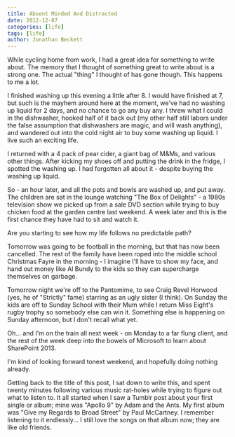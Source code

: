 ```yaml
---
title: Absent Minded And Distracted
date: 2012-12-07
categories: [life]
tags: [life]
author: Jonathan Beckett
---
```


While cycling home from work, I had a great idea for something to write about. The memory that I thought of something great to write about is a strong one. The actual "thing" I thought of has gone though. This happens to me a lot.

I finished washing up this evening a little after 8. I would have finished at 7, but such is the mayhem around here at the moment, we've had no washing up liquid for 2 days, and no chance to go any buy any. I threw what I could in the dishwasher, hooked half of it back out (my other half still labors under the false assumption that dishwashers are magic, and will wash anything), and wandered out into the cold night air to buy some washing up liquid. I live such an exciting life.

I returned with a 4 pack of pear cider, a giant bag of M&Ms, and various other things. After kicking my shoes off and putting the drink in the fridge, I spotted the washing up. I had forgotten all about it - despite buying the washing up liquid.

So - an hour later, and all the pots and bowls are washed up, and put away. The children are sat in the lounge watching "The Box of Delights" - a 1980s television show we picked up from a sale DVD section while trying to buy chicken food at the garden centre last weekend. A week later and this is the first chance they have had to sit and watch it.

Are you starting to see how my life follows no predictable path?

Tomorrow was going to be football in the morning, but that has now been cancelled. The rest of the family have been roped into the middle school Christmas Fayre in the morning - I imagine I'll have to show my face, and hand out money like Al Bundy to the kids so they can supercharge themselves on garbage.

Tomorrow night we're off to the Pantomime, to see Craig Revel Horwood (yes, he of "Strictly" fame) starring as an ugly sister (I think). On Sunday the kids are off to Sunday School with their Mum while I return Miss Eight's rugby trophy so somebody else can win it. Something else is happening on Sunday afternoon, but I don't recall what yet.

Oh... and I'm on the train all next week - on Monday to a far flung client, and the rest of the week deep into the bowels of Microsoft to learn about SharePoint 2013.

I'm kind of looking forward tonext weekend, and hopefully doing nothing already.

Getting back to the title of this post, I sat down to write this, and spent twenty minutes following various music rat-holes while trying to figure out what to listen to. It all started when I saw a Tumblr post about your first single or album; mine was "Apollo 9" by Adam and the Ants. My first album was "Give my Regards to Broad Street" by Paul McCartney. I remember listening to it endlessly... I still love the songs on that album now; they are like old friends.